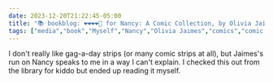 ```yaml
---
date: 2023-12-20T21:22:45-05:00
title: "📚 bookblog: ❤️❤️❤️❤️🖤 for Nancy: A Comic Collection, by Olivia Jaimes"
tags: ["media","book","Myself","Nancy","Olivia Jaimes","comics","comic strips"]
---
```


I don't really like gag-a-day strips (or many comic strips at all), but Jaimes's run on Nancy speaks to me in a way I can't explain. I checked this out from the library for kiddo but ended up reading it myself.